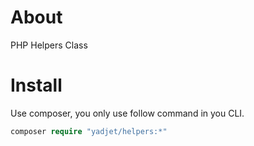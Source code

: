 # About
PHP Helpers Class

# Install
Use composer, you only use follow command in you CLI.

```php
composer require "yadjet/helpers:*" 
```